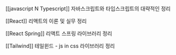 [[javascript N Typescript]]
자바스크립트와 타입스크립트의 대략적인 정리

[[React]]
리액트의 이론 및 실무 정리

[[React Spring]]
리액트 스프링 라이브러리 정리

[[Tailwind]]
테일윈드 - js in css 라이브러리 정리
